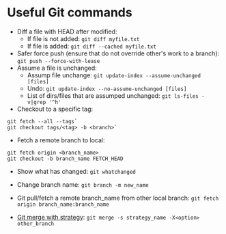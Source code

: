 # Useful Git commands

* Diff a file with HEAD after modified:
  * If file is not added: `git diff myfile.txt`
  * If file is added: `git diff --cached myfile.txt`
* Safer force push (ensure that do not override other's work to a branch): `git push --force-with-lease`
* Assume a file is unchanged:
  * Assump file unchange: `git update-index --assume-unchanged [files]`
  * Undo: `git update-index --no-assume-unchanged [files]`
  * List of dirs/files that are assumped unchanged: `git ls-files -v|grep '^h'`
* Checkout to a specific tag:
```
git fetch --all --tags`
git checkout tags/<tag> -b <branch>`
```
* Fetch a remote branch to local:
```
git fetch origin <branch_name>
git checkout -b branch_name FETCH_HEAD
```
* Show what has changed: `git whatchanged`
* Change branch name: `git branch -m new_name`
* Git pull/fetch a remote branch_name from other local branch: `git fetch origin branch_name:branch_name`

* [Git merge with strategy](https://git-scm.com/docs/merge-strategies): `git merge -s strategy_name -X<option> other_branch`

